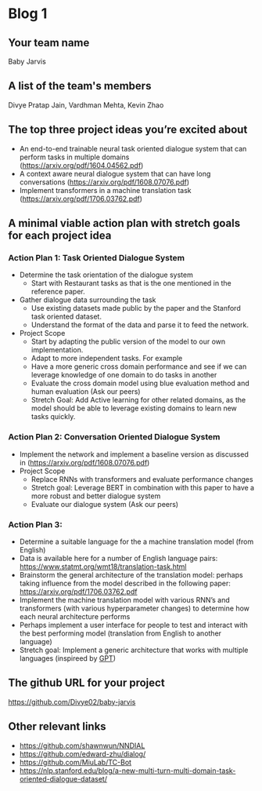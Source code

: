 # Blog 1

## Your team name
Baby Jarvis

## A list of the team's members
Divye Pratap Jain, Vardhman Mehta, Kevin Zhao

## The top three project ideas you’re excited about
- An end-to-end trainable neural task oriented dialogue system that can perform tasks in multiple domains (https://arxiv.org/pdf/1604.04562.pdf)
- A context aware neural dialogue system that can have long conversations (https://arxiv.org/pdf/1608.07076.pdf)
- Implement transformers in a machine translation task (https://arxiv.org/pdf/1706.03762.pdf) 

## A minimal viable action plan with stretch goals for each project idea
### Action Plan 1: Task Oriented Dialogue System
- Determine the task orientation of the dialogue system
  - Start with Restaurant tasks as that is the one mentioned in the reference paper.
- Gather dialogue data surrounding the task
  - Use existing datasets made public by the paper and the Stanford task oriented dataset.
  - Understand the format of the data and parse it to feed the network.
- Project Scope
  - Start by adapting the public version of the model to our own implementation.
  - Adapt to more independent tasks. For example 
  - Have a more generic cross domain performance and see if we can leverage knowledge of one domain to do tasks in another
  - Evaluate the cross domain model using blue evaluation method and human evaluation (Ask our peers)
  - Stretch Goal: Add Active learning for other related domains, as the model should be able to leverage existing domains to learn new tasks quickly.

### Action Plan 2: Conversation Oriented Dialogue System
- Implement  the network and implement a baseline version as discussed in (https://arxiv.org/pdf/1608.07076.pdf) 
- Project Scope
  - Replace RNNs with transformers and evaluate performance changes 
  - Stretch goal: Leverage BERT in combination with this paper to have a more robust and better dialogue system
  - Evaluate our dialogue system (Ask our peers)

### Action Plan 3:
- Determine a suitable language for the a machine translation model (from English)
- Data is available here for a number of English language pairs: https://www.statmt.org/wmt18/translation-task.html
- Brainstorm the general architecture of the translation model: perhaps taking influence from the model described in the following paper: https://arxiv.org/pdf/1706.03762.pdf
- Implement the machine translation model with various RNN’s and transformers (with various hyperparameter changes) to determine how each neural architecture performs
- Perhaps implement a user interface for people to test and interact with the best performing model (translation from English to another language)
- Stretch goal: Implement a generic architecture that works with multiple languages (inspireed by [GPT](https://s3-us-west-2.amazonaws.com/openai-assets/research-covers/language-unsupervised/language_understanding_paper.pdf))

## The github URL for your project
https://github.com/Divye02/baby-jarvis

## Other relevant links
- https://github.com/shawnwun/NNDIAL
- https://github.com/edward-zhu/dialog/
- https://github.com/MiuLab/TC-Bot
- https://nlp.stanford.edu/blog/a-new-multi-turn-multi-domain-task-oriented-dialogue-dataset/
